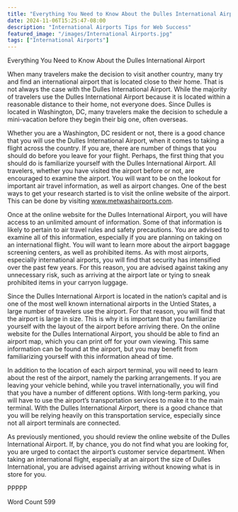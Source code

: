 ```yaml
---
title: "Everything You Need to Know About the Dulles International Airport"
date: 2024-11-06T15:25:47-08:00
description: "International Airports Tips for Web Success"
featured_image: "/images/International Airports.jpg"
tags: ["International Airports"]
---
```


Everything You Need to Know About the Dulles International Airport

When many travelers make the decision to visit another country, many try and find an international airport that is located close to their home.  That is not always the case with the Dulles International Airport. While the majority of travelers use the Dulles International Airport because it is located within a reasonable distance to their home, not everyone does. Since Dulles is located in Washington, DC, many travelers make the decision to schedule a mini-vacation before they begin their big one, often overseas.  

Whether you are a Washington, DC resident or not, there is a good chance that you will use the Dulles International Airport, when it comes to taking a flight across the country.  If you are, there are number of things that you should do before you leave for your flight.  Perhaps, the first thing that you should do is familiarize yourself with the Dulles International Airport.  All travelers, whether you have visited the airport before or not, are encouraged to examine the airport. You will want to be on the lookout for important air travel information, as well as airport changes.  One of the best ways to get your research started is to visit the online website of the airport. This can be done by visiting www.metwashairports.com. 

Once at the online website for the Dulles International Airport, you will have access to an unlimited amount of information.  Some of that information is likely to pertain to air travel rules and safety precautions.  You are advised to examine all of this information, especially if you are planning on taking on an international flight. You will want to learn more about the airport baggage screening centers, as well as prohibited items.  As with most airports, especially international airports, you will find that security has intensified over the past few years. For this reason, you are advised against taking any unnecessary risk, such as arriving at the airport late or tying to sneak prohibited items in your carryon luggage.

Since the Dulles International Airport is located in the nation’s capital and is one of the most well known international airports in the Untied States, a large number of travelers use the airport. For that reason, you will find that the airport is large in size.  This is why it is important that you familiarize yourself with the layout of the airport before arriving there. On the online website for the Dulles International Airport, you should be able to find an airport map, which you can print off for your own viewing. This same information can be found at the airport, but you may benefit from familiarizing yourself with this information ahead of time.  

In addition to the location of each airport terminal, you will need to learn about the rest of the airport, namely the parking arrangements. If you are leaving your vehicle behind, while you travel internationally, you will find that you have a number of different options.  With long-term parking, you will have to use the airport’s transportation services to make it to the main terminal. With the Dulles International Airport, there is a good chance that you will be relying heavily on this transportation service, especially since not all airport terminals are connected.

As previously mentioned, you should review the online website of the Dulles International Airport.  If, by chance, you do not find what you are looking for, you are urged to contact the airport’s customer service department. When taking an international flight, especially at an airport the size of Dulles International, you are advised against arriving without knowing what is in store for you.

PPPPP

Word Count 599

